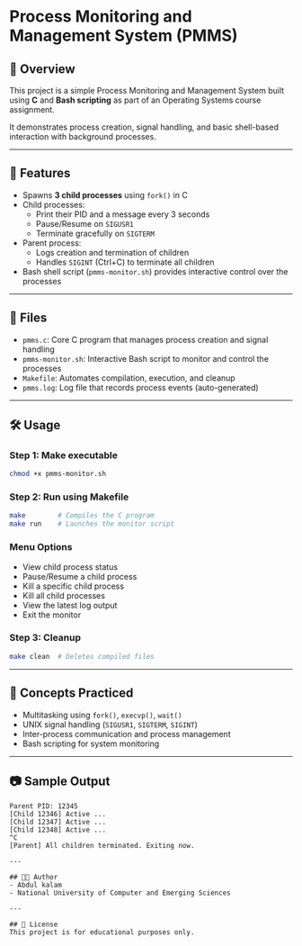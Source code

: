 # Process Monitoring and Management System (PMMS)

## 📌 Overview
This project is a simple Process Monitoring and Management System built using **C** and **Bash scripting** as part of an Operating Systems course assignment.

It demonstrates process creation, signal handling, and basic shell-based interaction with background processes.

---

## 🚀 Features
- Spawns **3 child processes** using `fork()` in C
- Child processes:
  - Print their PID and a message every 3 seconds
  - Pause/Resume on `SIGUSR1`
  - Terminate gracefully on `SIGTERM`
- Parent process:
  - Logs creation and termination of children
  - Handles `SIGINT` (Ctrl+C) to terminate all children
- Bash shell script (`pmms-monitor.sh`) provides interactive control over the processes

---

## 🧾 Files
- `pmms.c`: Core C program that manages process creation and signal handling
- `pmms-monitor.sh`: Interactive Bash script to monitor and control the processes
- `Makefile`: Automates compilation, execution, and cleanup
- `pmms.log`: Log file that records process events (auto-generated)

---

## 🛠️ Usage
### Step 1: Make executable
```bash
chmod +x pmms-monitor.sh
```

### Step 2: Run using Makefile
```bash
make        # Compiles the C program
make run    # Launches the monitor script
```

### Menu Options
- View child process status
- Pause/Resume a child process
- Kill a specific child process
- Kill all child processes
- View the latest log output
- Exit the monitor

### Step 3: Cleanup
```bash
make clean  # Deletes compiled files
```

---

## 🧠 Concepts Practiced
- Multitasking using `fork()`, `execvp()`, `wait()`
- UNIX signal handling (`SIGUSR1`, `SIGTERM`, `SIGINT`)
- Inter-process communication and process management
- Bash scripting for system monitoring

---

## 📷 Sample Output
```
Parent PID: 12345
[Child 12346] Active ...
[Child 12347] Active ...
[Child 12348] Active ...
^C
[Parent] All children terminated. Exiting now.

---

## 👨‍💻 Author
- Abdul kalam
- National University of Computer and Emerging Sciences

---

## 📄 License
This project is for educational purposes only.
